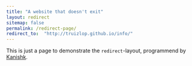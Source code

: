 ```yaml
---
title: "A website that doesn't exit"
layout: redirect
sitemap: false
permalink: /redirect-page/
redirect_to:  "http://truizlop.github.io/info/"
---
```

This is just a page to demonstrate the `redirect`-layout, programmend by [Kanishk](http://codingtips.kanishkkunal.in/about/).